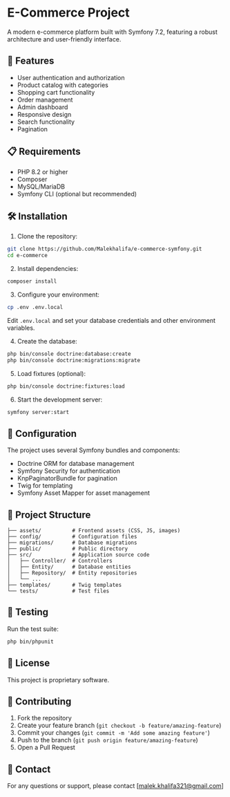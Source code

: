 # E-Commerce Project

A modern e-commerce platform built with Symfony 7.2, featuring a robust architecture and user-friendly interface.

## 🚀 Features

- User authentication and authorization
- Product catalog with categories
- Shopping cart functionality
- Order management
- Admin dashboard
- Responsive design
- Search functionality
- Pagination

## 📋 Requirements

- PHP 8.2 or higher
- Composer
- MySQL/MariaDB
- Symfony CLI (optional but recommended)

## 🛠️ Installation

1. Clone the repository:
```bash
git clone https://github.com/Malekhalifa/e-commerce-symfony.git
cd e-commerce
```

2. Install dependencies:
```bash
composer install
```

3. Configure your environment:
```bash
cp .env .env.local
```
Edit `.env.local` and set your database credentials and other environment variables.

4. Create the database:
```bash
php bin/console doctrine:database:create
php bin/console doctrine:migrations:migrate
```

5. Load fixtures (optional):
```bash
php bin/console doctrine:fixtures:load
```

6. Start the development server:
```bash
symfony server:start
```

## 🔧 Configuration

The project uses several Symfony bundles and components:

- Doctrine ORM for database management
- Symfony Security for authentication
- KnpPaginatorBundle for pagination
- Twig for templating
- Symfony Asset Mapper for asset management

## 📁 Project Structure

```
├── assets/          # Frontend assets (CSS, JS, images)
├── config/          # Configuration files
├── migrations/      # Database migrations
├── public/          # Public directory
├── src/             # Application source code
│   ├── Controller/  # Controllers
│   ├── Entity/      # Database entities
│   ├── Repository/  # Entity repositories
│   └── ...
├── templates/       # Twig templates
└── tests/           # Test files
```

## 🧪 Testing

Run the test suite:
```bash
php bin/phpunit
```

## 📝 License

This project is proprietary software.

## 👥 Contributing

1. Fork the repository
2. Create your feature branch (`git checkout -b feature/amazing-feature`)
3. Commit your changes (`git commit -m 'Add some amazing feature'`)
4. Push to the branch (`git push origin feature/amazing-feature`)
5. Open a Pull Request

## 📧 Contact

For any questions or support, please contact [malek.khalifa321@gmail.com] 